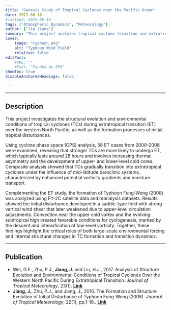 ```yaml
---
title: "Genesis Study of Tropical Cyclones over the Pacific Ocean" 
date: 2017-06-10
#lastmod: 2025-06-19
tags: ["Atmospheric Dynamics", "Meteorology"]
author: ["Jia Jiang"]
summary: "This project analyzes tropical cyclone formation and extratropical transition over the western North Pacific, showing that strong storms are more likely to undergo ET and that upper-level cold vortices and the subtropical high play key roles in both processes."
cover:
    image: "typhoon.png"
    alt: "Typhoon Wind Field"
    relative: false
editPost:
    #URL: ""
    #Text: "Funded by EPA"
showToc: true
disableAnchoredHeadings: false

---
```


---

## Description
This project investigates the structural evolution and environmental conditions of tropical cyclones (TCs) during extratropical transition (ET) over the western North Pacific, as well as the formation processes of initial tropical disturbances. 

Using cyclone phase space (CPS) analysis, 58 ET cases from 2000-2008 were examined, revealing that stronger TCs are more likely to undergo ET, which typically lasts around 28 hours and involves increasing thermal asymmetry and the development of upper- and lower-level cold cores. Composite analysis showed that TCs gradually transition into extratropical cyclones under the influence of mid-latitude baroclinic systems, characterized by enhanced potential vorticity gradients and moisture transport.

Complementing the ET study, the formation of Typhoon Fung-Wong (2008) was analyzed using FY-2C satellite data and reanalysis datasets. Results showed the initial disturbance developed in a saddle-type field with strong vertical wind shear that later weakened due to upper-level circulation adjustments. Convection near the upper cold vortex and the evolving subtropical high created favorable conditions for cyclogenesis, marked by the descent and intensification of low-level vorticity. Together, these findings highlight the critical roles of both large-scale environmental forcing and internal structural changes in TC formation and transition dynamics.


---

## Publication
 * Wei, G.F., Zhu, P.J., **Jiang, J.** and Liu, H.J., 2017. Analysis of Structure Evolution and Environmental Conditions of Tropical Cyclones Over the Western North Pacific During Extratropical Transition. *Journal of Tropical Meteorology*, 23(1). [**Link**](https://jtm.itmm.org.cn/article/doi/10.16555/j.1006-8775.2017.01.002?viewType=citedby-info)
 * **Jiang, J.**, Zhu, P.J., and Jiang, J., 2016. The Formation and Structure Evolution of Initial Disturbance of Typhoon Fung-Wong (2008). *Journal of Tropical Meteorology*, 22(1), pp.1-10.. [**Link**](https://jtm.itmm.org.cn/article/doi/10.16555/j.1006-8775.2016.01.001)